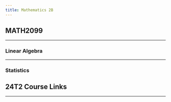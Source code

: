 ```yaml
---
title: Mathematics 2B
---
```


<script setup>
import unswUpdating from '@unswUpdating'
</script>

<div class="hao-card card-title">

## MATH2099 <unswUpdating />

---

### Linear Algebra

<p>
<HButton icon='tabler:notes' title='Note' src='/MATH2099/Algebra/'/>
<HButton icon='mdi:lecture' title='Lecture' src='/MATH2099/Algebra/Lecture/'/>
</p>

---
### Statistics

<HButton theme='alt' img='/mobius.ico' title='Möbius' src='/MATH2099/Statistics/mobius/'/>

</div>

<div class="how_qb">

## 24T2 Course Links

<p>
<HButton icon='devicon:moodle' title='Moodle' src='https://moodle.telt.unsw.edu.au/course/view.php?id=83257'/>
</p>

<p>
<HButton theme='alt' icon='ph:video' title='Lecture Recordings - Linear Algebra' src='https://moodle.telt.unsw.edu.au/mod/url/view.php?id=6623954'/>
<HButton theme='alt' icon='ph:video' title='Statistics: Lab Recordings' src='https://moodle.telt.unsw.edu.au/mod/lti/view.php?id=6623952'/>
</p>

---

<p>
<HButton img='/mobius.ico' title='Möbius - Statistics' src='https://unsw.mobius.cloud/1886' />
<HButton img='/mobius.ico' title='Möbius - Linear Algebra' src='https://unsw.mobius.cloud/1958' />
</p>

</div>